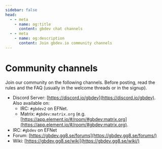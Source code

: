 ```yaml
---
sidebar: false
head:
  - - meta
    - name: og:title
      content: gbdev chat channels
  - - meta
    - name: og:description
      content: Join gbdev.io community channels
---
```


# Community channels

Join our community on the following channels. Before posting, read the rules and the FAQ (usually in the welcome threads or in the signup).

- Discord Server: [https://discord.io/gbdev](https://discord.io/gbdev). Also available on:
   - IRC: `#gbdev2` on EFNet.
   - Matrix: `#gbdev:matrix.org` (e.g. [https://app.element.io/#/room/#gbdev:matrix.org](https://app.element.io/#/room/#gbdev:matrix.org).
- IRC: `#gbdev` on EFNet
- Forum: [https://gbdev.gg8.se/forums](https://gbdev.gg8.se/forums/)
- Wiki: [https://gbdev.gg8.se/wiki](https://gbdev.gg8.se/wiki/)
